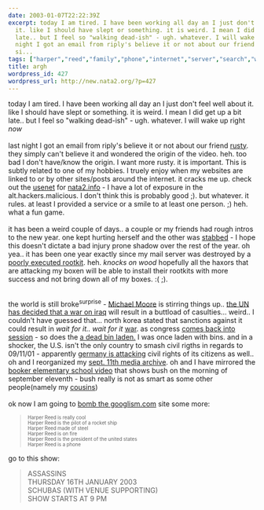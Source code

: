 ```yaml
---
date: 2003-01-07T22:22:39Z
excerpt: today I am tired. I have been working all day an I just don't feel well about
  it. like I should have slept or something. it is weird. I mean I did get up a bit
  late.. but I feel so "walking dead-ish" - ugh. whatever. I will wake up right *now*last
  night I got an email from riply's believe it or not about our friend rusty. they
  si...
tags: ["harper","reed","family","phone","internet","server","search","war","sites","video","hacker","school","rock","tools","movies","bush","watership","websites","halloween","humor","asia","iraq","google"]
title: argh
wordpress_id: 427
wordpress_url: http://new.nata2.org/?p=427
---
```


today I am tired. I have been working all day an I just don't feel well about it. like I should have slept or something. it is weird. I mean I did get up a bit late.. but I feel so "walking dead-ish" - ugh. whatever. I will wake up right *now*<br/><br/>last night I got an email from riply's believe it or not about our friend <a href="https://web.archive.org/web/20030814003134/http://www.nata2.info//humor/movies/rusty.mpeg">rusty</a>. they simply can't believe it and wondered the origin of the video. heh. too bad I don't have/know the origin. I want more rusty. it is important. This is subtly related to one of my hobbies. I truely enjoy when my websites are linked to or by other sites/posts around the internet. it cracks me up. check out the <a href="http://groups.google.com/groups?q=nata2.info&ie=ISO-8859-1&hl=en&btnG=Google+Search">usenet</a> for <a href="https://web.archive.org/web/20030814003134/http://www.nata2.info/">nata2.info</a> - I have a lot of exposure in the alt.hackers.malicious. I don't think this is probably good ;). but whatever. it rules. at least I provided a service or a smile to at least one person. ;) heh. what a fun game. <br/><br/>it has been a weird couple of days.. a couple or my friends had rough intros to the new year. one kept hurting herself and the other was <a href="http://thom.watership.org/tools/archives/00000031.html">stabbed</a> - I hope this doesn't dictate a bad injury prone shadow over the rest of the year. oh yea.. it has been one year exactly since my mail server was destroyed by a <a href="http://www.nata2.org/?mode=archive#167">poorly executed rootkit</a>. heh. *knocks on wood* hopefully all the haxors that are attacking my boxen will be able to install their rootkits with more success and not bring down all of my boxes. :( ;). <br/><br/>

the world is still broke<sup>surprise</sup> - <a href="http://www.independent.co.uk/story.jsp?story=366725">Michael Moore</a> is stirring things up.. <a href="http://reuters.com/newsArticle.jhtml?type=topNews&storyID=2004746">the UN has decided that a war on iraq</a> will result in a buttload of casulties... weird.. I couldn't have guessed that... north korea stated that sanctions against it could result in *wait for it.. wait for it* <a href="http://news.bbc.co.uk/2/hi/asia-pacific/2633967.stm">war</a>. 
as congress <a href="http://www.washingtonpost.com/wp-dyn/articles/A20986-2003Jan7.html">comes back into session</a> - so does the <a href="http://sg.news.yahoo.com/030107/1/36abo.html">a dead bin laden.</a> I was once laden with bins. and in a shocker, the U.S. isn't the only country to smash civil rigths in regards to 09/11/01 - apparently <a href="http://news.bbc.co.uk/2/hi/europe/2636211.stm">germany is attacking</a> civil rights of its citizens as well.. oh and I reorganized my <a href="https://web.archive.org/web/20030814003134/http://www.nata2.info//?path=war%2F09-11-2001">sept. 11th media archive</a>. oh and I have mirrored the <a href="https://web.archive.org/web/20030814003134/http://www.nata2.info//war/scsb.bush.mov">booker elementary school video</a> that shows bush on the morning of september eleventh - bush really is not as smart as some other people(namely my <a href="https://web.archive.org/web/20030814003134/http://www.nata2.info//?path=pictures%2Fharper%2Ffamily&img=Cole_Kyle_Kory_at_Halloween.jpg">cousins</a>)<br/><br/>ok now I am going to <a href="http://googlism.com/index.htm?ism=harper+reed&type=1">bomb the googlism.com</a> site some more:<br/><blockquote><small><small>Harper Reed is really cool<br/>
Harper Reed is the pilot of a rocket ship<br/>
Harper Reed made of steel<br/>
Harper Reed is on fire<br/>
Harper Reed is the president of the united states<br/>
Harper Reed is a phone
</small></small>
</blockquote>
go to this show: <br/><blockquote>
ASSASSINS<br/>
THURSDAY 16TH JANUARY 2003<br/>
SCHUBAS (WITH VENUE SUPPORTING)<br/>
SHOW STARTS AT 9 PM
</blockquote>
